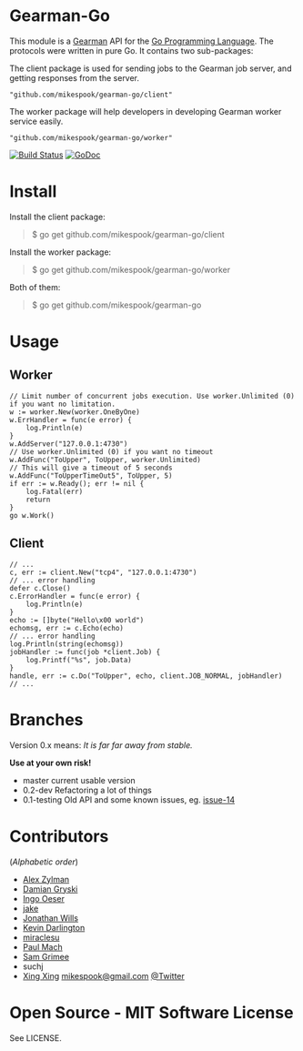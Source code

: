 Gearman-Go
==========

This module is a [Gearman](http://gearman.org/) API for the [Go Programming Language](http://golang.org).
The protocols were written in pure Go. It contains two sub-packages:

The client package is used for sending jobs to the Gearman job server,
and getting responses from the server.

	"github.com/mikespook/gearman-go/client"

The worker package will help developers in developing Gearman worker
service easily.

	"github.com/mikespook/gearman-go/worker"

[![Build Status](https://travis-ci.org/mikespook/gearman-go.png?branch=master)](https://travis-ci.org/mikespook/gearman-go)
[![GoDoc](https://godoc.org/github.com/mikespook/gearman-go?status.png)](https://godoc.org/github.com/mikespook/gearman-go)

Install
=======

Install the client package:

> $ go get github.com/mikespook/gearman-go/client
	
Install the worker package:

> $ go get github.com/mikespook/gearman-go/worker

Both of them:

> $ go get github.com/mikespook/gearman-go

Usage
=====

## Worker

	// Limit number of concurrent jobs execution. Use worker.Unlimited (0) if you want no limitation.
    w := worker.New(worker.OneByOne)
    w.ErrHandler = func(e error) {
        log.Println(e)
    }
    w.AddServer("127.0.0.1:4730")
    // Use worker.Unlimited (0) if you want no timeout
    w.AddFunc("ToUpper", ToUpper, worker.Unlimited)
	// This will give a timeout of 5 seconds
    w.AddFunc("ToUpperTimeOut5", ToUpper, 5)
	if err := w.Ready(); err != nil {
		log.Fatal(err)
		return
	}
	go w.Work()
	

## Client

	// ...
	c, err := client.New("tcp4", "127.0.0.1:4730")
    // ... error handling
	defer c.Close()
	c.ErrorHandler = func(e error) {
        log.Println(e)
    }
    echo := []byte("Hello\x00 world")
	echomsg, err := c.Echo(echo)
	// ... error handling
    log.Println(string(echomsg))
    jobHandler := func(job *client.Job) {
        log.Printf("%s", job.Data)
    }
    handle, err := c.Do("ToUpper", echo, client.JOB_NORMAL, jobHandler)
	// ...	

Branches
========

Version 0.x means: _It is far far away from stable._

__Use at your own risk!__

 * master current usable version
 * 0.2-dev Refactoring a lot of things
 * 0.1-testing Old API and some known issues, eg. [issue-14](https://github.com/mikespook/gearman-go/issues/14)

Contributors
============

(_Alphabetic order_)
 
 * [Alex Zylman](https://github.com/azylman)
 * [Damian Gryski](https://github.com/dgryski)
 * [Ingo Oeser](https://github.com/nightlyone)
 * [jake](https://github.com/jbaikge)
 * [Jonathan Wills](https://github.com/runningwild)
 * [Kevin Darlington](https://github.com/kdar)
 * [miraclesu](https://github.com/miraclesu)
 * [Paul Mach](https://github.com/paulmach)
 * [Sam Grimee](https://github.com/sgrimee)
 * suchj
 * [Xing Xing](http://mikespook.com) <mikespook@gmail.com> [@Twitter](http://twitter.com/mikespook)

Open Source - MIT Software License
==================================

See LICENSE.
